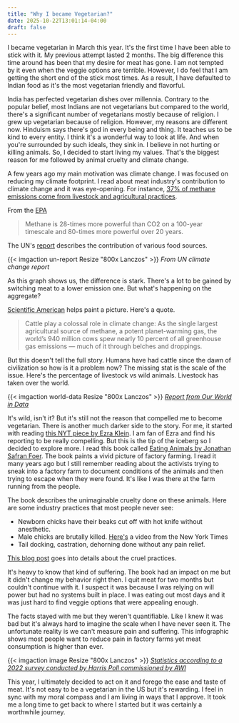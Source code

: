 ```yaml
---
title: "Why I became Vegetarian?"
date: 2025-10-22T13:01:14-04:00
draft: false
---
```


I became vegetarian in March this year. It's the first time I have been able to stick with it. My previous attempt lasted 2 months. The big difference this time around has been that my desire for meat has gone. I am not tempted by it even when the veggie options are terrible. However, I do feel that I am getting the short end of the stick most times. As a result, I have defaulted to Indian food as it's the most vegetarian friendly and flavorful.

India has perfected vegetarian dishes over millennia. Contrary to the popular belief, most Indians are not vegetarians but compared to the world, there's a significant number of vegetarians mostly because of religion. I grew up vegetarian because of religion. However, my reasons are different now. Hinduism says there's god in every being and thing. It teaches us to be kind to every entity. I think it's a wonderful way to look at life. And when you're surrounded by such ideals, they sink in. I believe in not hurting or killing animals. So, I decided to start living my values. That's the biggest reason for me followed by animal cruelty and climate change.

A few years ago my main motivation was climate change. I was focused on reducing my climate footprint. I read about meat industry's contribution to climate change and it was eye-opening. For instance, [37% of methane emissions come from livestock and agricultural practices](https://www.epa.gov/snep/agriculture-and-aquaculture-food-thought).

From the [EPA](https://www.epa.gov/snep/agriculture-and-aquaculture-food-thought)
> Methane is 28-times more powerful than CO2 on a 100-year timescale and 80-times more powerful over 20 years.

The UN's [report](https://www.un.org/en/climatechange/science/climate-issues/food) describes the contribution of various food sources.

{{< imgaction un-report Resize "800x Lanczos" >}}
*From UN climate change report*

As this graph shows us, the difference is stark. There's a lot to be gained by switching meat to a lower emission one. But what's happening on the aggregate?

[Scientific American](https://www.scientificamerican.com/article/quitting-cows-could-have-big-environmental-impacts-but-its-harder-than-it-sounds/) helps paint a picture. Here's a quote.

> Cattle play a colossal role in climate change: As the single largest agricultural source of methane, a potent planet-warming gas, the world’s 940 million cows spew nearly 10 percent of all greenhouse gas emissions — much of it through belches and droppings.

But this doesn't tell the full story. Humans have had cattle since the dawn of civilization so how is it a problem now? The missing stat is the scale of the issue. Here's the percentage of livestock vs wild animals. Livestock has taken over the world.

{{< imgaction world-data Resize "800x Lanczos" >}}
*[Report from Our World in Data](https://ourworldindata.org/wild-mammals-birds-biomass)*

It's wild, isn't it? But it's still not the reason that compelled me to become vegetarian. There is another much darker side to the story. For me, it started with reading [this NYT piece by Ezra Klein](https://www.nytimes.com/2021/12/16/opinion/factory-farming-animals.html). I am fan of Ezra and find his reporting to be really compelling. But this is the tip of the iceberg so I decided to explore more. I read this book called [Eating Animals by Jonathan Safran Foer](https://en.wikipedia.org/wiki/Eating_Animals). The book paints a vivid picture of factory farming. I read it many years ago but I still remember reading about the activists trying to sneak into a factory farm to document conditions of the animals and then trying to escape when they were found. It's like I was there at the farm running from the people. 

The book describes the unimaginable cruelty done on these animals. Here are some industry practices that most people never see:
* Newborn chicks have their beaks cut off with hot knife without anesthetic.
* Male chicks are brutally killed. [Here's](https://youtu.be/m6xE7rieXU0?si=CbSNOZUHktB2gGJw) a video from the New York Times
* Tail docking, castration, dehorning done without any pain relief.

[This blog post](https://triumphofthenow.com/2016/07/16/eating-animals-by-jonathan-safran-foer/) goes into details about the cruel practices.

It's heavy to know that kind of suffering. The book had an impact on me but it didn't change my behavior right then. I quit meat for two months but couldn't continue with it. I suspect it was because I was relying on will power but had no systems built in place. I was eating out most days and it was just hard to find veggie options that were appealing enough.

The facts stayed with me but they weren't quantifiable. Like I knew it was bad but it's always hard to imagine the scale when I have never seen it. The unfortunate reality is we can't measure pain and suffering. This infographic shows most people want to reduce pain in factory farms yet meat consumption is higher than ever.

{{< imgaction image Resize "800x Lanczos" >}}
*[Statistics according to a 2022 survey conducted by Harris Poll commissioned by AWI](https://awionline.org/content/inhumane-practices-factory-farms)*

This year, I ultimately decided to act on it and forego the ease and taste of meat. It's not easy to be a vegetarian in the US but it's rewarding. I feel in sync with my moral compass and I am living in ways that I approve. It took me a long time to get back to where I started but it was certainly a worthwhile journey.